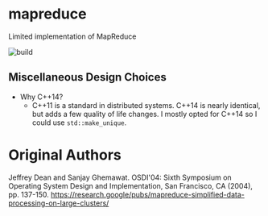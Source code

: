 # mapreduce

Limited implementation of MapReduce

![build](https://github.com/OWNER/REPOSITORY/actions/workflows/build.yml/badge.svg)

## Miscellaneous Design Choices

- Why C++14?
  - C++11 is a standard in distributed systems. C++14 is nearly identical, but adds a few quality of life changes. I mostly opted for C++14 so I could use `std::make_unique`.

# Original Authors

Jeffrey Dean and Sanjay Ghemawat. OSDI'04: Sixth Symposium on Operating System Design and Implementation, San Francisco, CA (2004), pp. 137-150. https://research.google/pubs/mapreduce-simplified-data-processing-on-large-clusters/
